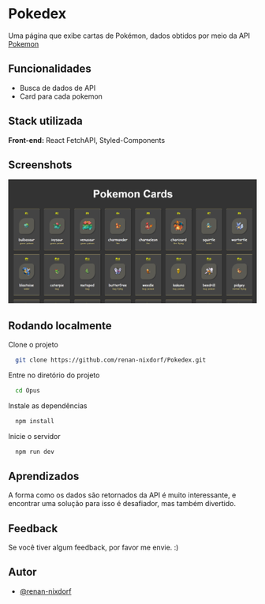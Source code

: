 # Pokedex

Uma página que exibe cartas de Pokémon, dados obtidos por meio da API [Pokemon](https://pokeapi.co/)

## Funcionalidades

- Busca de dados de API
- Card para cada pokemon

## Stack utilizada

**Front-end:** React FetchAPI, Styled-Components

## Screenshots

<img src="img/Pokemons.png" width="750">

## Rodando localmente

Clone o projeto

```bash
  git clone https://github.com/renan-nixdorf/Pokedex.git
```

Entre no diretório do projeto

```bash
  cd Opus
```

Instale as dependências

```bash
  npm install
```

Inicie o servidor

```bash
  npm run dev
```

## Aprendizados

A forma como os dados são retornados da API é muito interessante, e encontrar uma solução para isso é desafiador, mas também divertido.

## Feedback

Se você tiver algum feedback, por favor me envie. :)

## Autor

- [@renan-nixdorf](https://github.com/renan-nixdorf)
